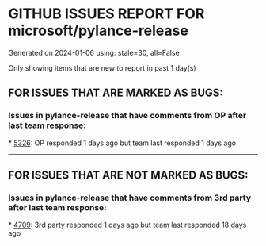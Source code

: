 
# GITHUB ISSUES REPORT FOR microsoft/pylance-release


Generated on 2024-01-06 using: stale=30, all=False


Only showing items that are new to report in past 1 day(s)


## FOR ISSUES THAT ARE MARKED AS BUGS:


### Issues in pylance-release that have comments from OP after last team response:


\* [5326](https://github.com/microsoft/pylance-release/issues/5326 "&quot;Received redundant open text document command&quot; when working off mapped network drive"): OP responded 1 days ago but team last responded 1 days ago

---

## FOR ISSUES THAT ARE NOT MARKED AS BUGS:


### Issues in pylance-release that have comments from 3rd party after last team response:


\* [4709](https://github.com/microsoft/pylance-release/issues/4709 "Pylance server does not work after restart"): 3rd party responded 1 days ago but team last responded 18 days ago

